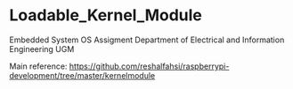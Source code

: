 # Loadable_Kernel_Module
Embedded System OS Assigment
Department of Electrical and Information Engineering UGM

Main reference:
https://github.com/reshalfahsi/raspberrypi-development/tree/master/kernelmodule
